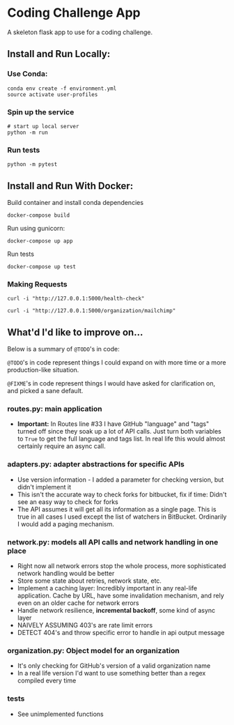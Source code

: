 # Coding Challenge App

A skeleton flask app to use for a coding challenge.

## Install and Run Locally:

### Use Conda:
```shell
conda env create -f environment.yml
source activate user-profiles
```
### Spin up the service
```shell
# start up local server
python -m run 
```
### Run tests
```shell
python -m pytest
```

## Install and Run With Docker:

Build container and install conda dependencies
```shell
docker-compose build
```
Run using gunicorn:
```shell
docker-compose up app
```
Run tests
```shell
docker-compose up test
```

### Making Requests
```
curl -i "http://127.0.0.1:5000/health-check"
```
```
curl -i "http://127.0.0.1:5000/organization/mailchimp"
```

## What'd I'd like to improve on... 

Below is a summary of `@TODO`'s in code:

`@TODO`'s in code represent things I could expand 
on with more time or a more production-like situation.

`@FIXME`'s in code represent things I would have
asked for clarification on, and picked a sane default.

### routes.py: main application

- **Important:** In Routes line #33 I have GitHub "language" and "tags" turned off since they soak up a lot of API calls.
  Just turn both variables to `True` to get the full language and tags list.  In real life this would almost certainly
  require an async call.

### adapters.py: adapter abstractions for specific APIs

- Use version information - I added a parameter for checking version, but didn't implement it
- This isn't the accurate way to check forks for bitbucket, fix if time: Didn't see an easy way to check for forks
- The API assumes it will get all its information as a single page.  This is true in all cases I used except
  the list of watchers in BitBucket.  Ordinarily I would add a paging mechanism.

### network.py: models all API calls and network handling in one place

- Right now all network errors stop the whole process, more sophisticated network handling would be better
- Store some state about retries, network state, etc.
- Implement a caching layer: Incredibly important in any real-life application.  Cache by URL, have some
  invalidation mechanism, and rely even on an older cache for network errors
- Handle network resilience, **incremental backoff**, some kind of async layer 
- NAIVELY ASSUMING 403's are rate limit errors
- DETECT 404's and throw specific error to handle in api output message

### organization.py: Object model for an organization

- It's only checking for GitHub's version of a valid organization name
- In a real life version I'd want to use something better than a regex compiled every time

### tests

- See unimplemented functions